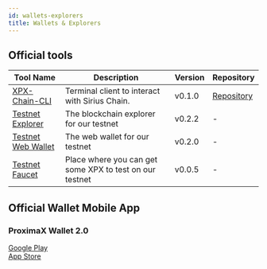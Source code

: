 ```yaml
---
id: wallets-explorers
title: Wallets & Explorers
---
```

## Official tools

**Tool Name**   |	**Description** | **Version** |	**Repository** 
---------------|------------|-------------------|------------------------
[XPX-Chain-CLI](client/overview.md)  |	Terminal client to interact with Sirius Chain. | v0.1.0 |	[Repository](https://github.com/proximax-storage/xpx-chain-cli) 
[Testnet Explorer](http://bctestnetexplorer.xpxsirius.io/#/)  | The blockchain explorer for our testnet | v0.2.2 | -
[Testnet Web Wallet](http://bctestnetwallet.xpxsirius.io/#/home)  | The web wallet for our testnet | v0.2.0 | -
[Testnet Faucet](http://bctestnetfaucet.xpxsirius.io/#/)  | Place where you can get some XPX to test on our testnet | v0.0.5 | - 

## Official Wallet Mobile App

### ProximaX Wallet 2.0

[<i class="devicon-android-plain colored"></i> Google Play](https://play.google.com/store/apps/details?id=io.proximax.walletv2) <br>  [<i class="devicon-apple-original colored"></i> App Store](https://apps.apple.com/us/app/proximax-wallet-2-0/id1456773867)